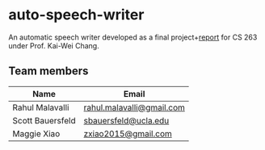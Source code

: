 # auto-speech-writer
An automatic speech writer developed as a final project+[report](automatic_speech_writer.pdf) for CS 263 under Prof. Kai-Wei Chang.

## Team members

| Name | Email |
| ------------- | ------------- |
| Rahul Malavalli | rahul.malavalli@gmail.com |
| Scott Bauersfeld | sbauersfeld@ucla.edu |
| Maggie Xiao | zxiao2015@gmail.com|
